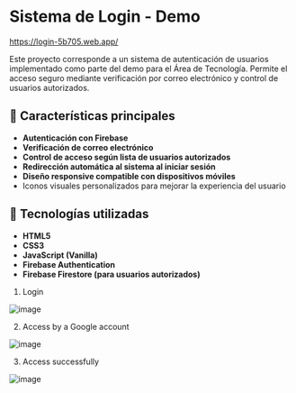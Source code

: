 # Sistema de Login - Demo

https://login-5b705.web.app/

Este proyecto corresponde a un sistema de autenticación de usuarios implementado como parte del demo para el Área de Tecnología. Permite el acceso seguro mediante verificación por correo electrónico y control de usuarios autorizados.

## 🔐 Características principales

- **Autenticación con Firebase**
- **Verificación de correo electrónico**
- **Control de acceso según lista de usuarios autorizados**
- **Redirección automática al sistema al iniciar sesión**
- **Diseño responsive compatible con dispositivos móviles**
- Iconos visuales personalizados para mejorar la experiencia del usuario

## 🧰 Tecnologías utilizadas

- **HTML5**
- **CSS3**
- **JavaScript (Vanilla)**
- **Firebase Authentication**
- **Firebase Firestore (para usuarios autorizados)**


1. Login
   
![image](https://github.com/user-attachments/assets/44a42d1d-2935-4a22-893c-7185065984b8)

2. Access by a Google account
   
![image](https://github.com/user-attachments/assets/c13b689f-11ca-4a41-b520-f9dc96da0f71)

3. Access successfully
   
![image](https://github.com/user-attachments/assets/c07e3a8c-3c3a-4987-922e-105534684f9f)



